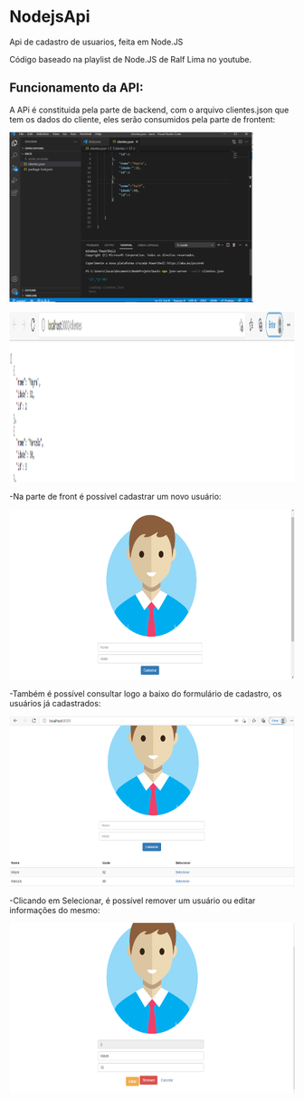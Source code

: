 # NodejsApi
Api de cadastro de usuarios, feita em Node.JS<br>

Código baseado na playlist de Node.JS de Ralf Lima no youtube.


<h2>Funcionamento da API:</h2>

A APi é constituida pela parte de backend, com o arquivo clientes.json que tem os dados do cliente, eles serão consumidos pela parte de frontent:

<img src="https://github.com/LucasCicero/NodejsApi/blob/master/front/publico/imagens/print1.png" height="300">


<img src="https://github.com/LucasCicero/NodejsApi/blob/master/front/publico/imagens/print2.PNG" height="300"><br>



-Na parte de front é possível cadastrar um novo usuário:<br>


<img src="https://github.com/LucasCicero/NodejsApi/blob/master/front/publico/imagens/print3.PNG" height="300"><br>
 
 
 
-Também é possível consultar logo a baixo do formulário de cadastro, os usuários já cadastrados:<br>
                                                                                                         
<img src="https://github.com/LucasCicero/NodejsApi/blob/master/front/publico/imagens/print4.PNG" height="300"> <br>
 
 
 
-Clicando em Selecionar, é possível remover um usuário ou editar informações do mesmo:<br>

<img src="https://github.com/LucasCicero/NodejsApi/blob/master/front/publico/imagens/print6.PNG" height="300"><br>
